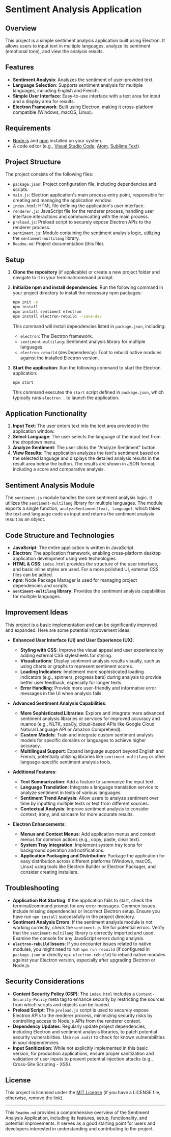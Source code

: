 # Sentiment Analysis Application

## Overview

This project is a simple sentiment analysis application built using Electron. It allows users to input text in multiple languages, analyze its sentiment (emotional tone), and view the analysis results.

## Features

*   **Sentiment Analysis**: Analyzes the sentiment of user-provided text.
*   **Language Selection**: Supports sentiment analysis for multiple languages, including English and French.
*   **Simple User Interface**: Easy-to-use interface with a text area for input and a display area for results.
*   **Electron Framework**: Built using Electron, making it cross-platform compatible (Windows, macOS, Linux).

## Requirements

*   [Node.js](https://nodejs.org/) and [npm](https://www.npmjs.com/) installed on your system.
*   A code editor (e.g., [Visual Studio Code](https://code.visualstudio.com/), [Atom](https://atom.io/), [Sublime Text](https://www.sublimetext.com/)).

## Project Structure

The project consists of the following files:

*   `package.json`: Project configuration file, including dependencies and scripts.
*   `main.js`: Electron application's main process entry point, responsible for creating and managing the application window.
*   `index.html`: HTML file defining the application's user interface.
*   `renderer.js`: JavaScript file for the renderer process, handling user interface interactions and communicating with the main process.
*   `preload.js`: Preload script to securely expose Electron APIs to the renderer process.
*   `sentiment.js`: Module containing the sentiment analysis logic, utilizing the `sentiment-multilang` library.
*   `Readme.md`: Project documentation (this file).

## Setup

1.  **Clone the repository** (if applicable) or create a new project folder and navigate to it in your terminal/command prompt.

2.  **Initialize npm and install dependencies**: Run the following command in your project directory to install the necessary npm packages:

    ```bash
    npm init -y
    npm install
    npm install sentiment electron
    npm install electron-rebuild --save-dev
    ```

    This command will install dependencies listed in `package.json`, including:

    *   `electron`: The Electron framework.
    *   `sentiment-multilang`: Sentiment analysis library for multiple languages.
    *   `electron-rebuild` (devDependency): Tool to rebuild native modules against the installed Electron version.

3.  **Start the application**: Run the following command to start the Electron application:

    ```bash
    npm start
    ```

    This command executes the `start` script defined in `package.json`, which typically runs `electron .` to launch the application.

## Application Functionality

1.  **Input Text**: The user enters text into the text area provided in the application window.
2.  **Select Language**: The user selects the language of the input text from the dropdown menu.
3.  **Analyze Sentiment**: The user clicks the "Analyze Sentiment" button.
4.  **View Results**: The application analyzes the text's sentiment based on the selected language and displays the detailed analysis results in the result area below the button. The results are shown in JSON format, including a score and comparative analysis.

## Sentiment Analysis Module

The `sentiment.js` module handles the core sentiment analysis logic. It utilizes the `sentiment-multilang` library for multiple languages. The module exports a single function, `analyzeSentiment(text, language)`, which takes the text and language code as input and returns the sentiment analysis result as an object.

## Code Structure and Technologies

*   **JavaScript**: The entire application is written in JavaScript.
*   **Electron**: The application framework, enabling cross-platform desktop application development using web technologies.
*   **HTML & CSS**: `index.html` provides the structure of the user interface, and basic inline styles are used. For a more polished UI, external CSS files can be added.
*   **npm**: Node Package Manager is used for managing project dependencies and scripts.
*   **`sentiment-multilang` library**: Provides the sentiment analysis capabilities for multiple languages.

## Improvement Ideas

This project is a basic implementation and can be significantly improved and expanded. Here are some potential improvement ideas:

*   **Enhanced User Interface (UI) and User Experience (UX)**:
    *   **Styling with CSS**: Improve the visual appeal and user experience by adding external CSS stylesheets for styling.
    *   **Visualizations**: Display sentiment analysis results visually, such as using charts or graphs to represent sentiment scores.
    *   **Loading Indicators**: Implement more sophisticated loading indicators (e.g., spinners, progress bars) during analysis to provide better user feedback, especially for longer texts.
    *   **Error Handling**: Provide more user-friendly and informative error messages in the UI when analysis fails.

*   **Advanced Sentiment Analysis Capabilities**:
    *   **More Sophisticated Libraries**: Explore and integrate more advanced sentiment analysis libraries or services for improved accuracy and nuance (e.g., NLTK, spaCy, cloud-based APIs like Google Cloud Natural Language API or Amazon Comprehend).
    *   **Custom Models**: Train and integrate custom sentiment analysis models for specific domains or languages to achieve higher accuracy.
    *   **Multilingual Support**: Expand language support beyond English and French, potentially utilizing libraries like `sentiment-multilang` or other language-specific sentiment analysis tools.

*   **Additional Features**:
    *   **Text Summarization**: Add a feature to summarize the input text.
    *   **Language Translation**: Integrate a language translation service to analyze sentiment in texts of various languages.
    *   **Sentiment Trend Analysis**: Allow users to analyze sentiment over time by inputting multiple texts or text from different sources.
    *   **Contextual Analysis**: Improve sentiment analysis to consider context, irony, and sarcasm for more accurate results.

*   **Electron Enhancements**:
    *   **Menus and Context Menus**: Add application menus and context menus for common actions (e.g., copy, paste, clear text).
    *   **System Tray Integration**: Implement system tray icons for background operation and notifications.
    *   **Application Packaging and Distribution**: Package the application for easy distribution across different platforms (Windows, macOS, Linux) using tools like Electron Builder or Electron Packager, and consider creating installers.

## Troubleshooting

*   **Application Not Starting**: If the application fails to start, check the terminal/command prompt for any error messages. Common issues include missing dependencies or incorrect Electron setup. Ensure you have run `npm install` successfully in the project directory.
*   **Sentiment Analysis Errors**: If the sentiment analysis module is not working correctly, check the `sentiment.js` file for potential errors. Verify that the `sentiment-multilang` library is correctly imported and used. Examine the console for any JavaScript errors during analysis.
*   **`electron-rebuild` Issues**: If you encounter issues related to native modules, you might need to run `npm run rebuild` (if configured in `package.json` or directly `npx electron-rebuild`) to rebuild native modules against your Electron version, especially after upgrading Electron or Node.js.

## Security Considerations

*   **Content Security Policy (CSP)**: The `index.html` includes a `Content-Security-Policy` meta tag to enhance security by restricting the sources from which scripts and objects can be loaded.
*   **Preload Script**: The `preload.js` script is used to securely expose Electron APIs to the renderer process, minimizing security risks by controlling access to Node.js APIs from the renderer context.
*   **Dependency Updates**: Regularly update project dependencies, including Electron and sentiment analysis libraries, to patch potential security vulnerabilities. Use `npm audit` to check for known vulnerabilities in your dependencies.
*   **Input Sanitization**: While not explicitly implemented in this basic version, for production applications, ensure proper sanitization and validation of user inputs to prevent potential injection attacks (e.g., Cross-Site Scripting - XSS).

## License

This project is licensed under the [MIT License](LICENSE) (if you have a LICENSE file, otherwise, remove the link).

---

This `Readme.md` provides a comprehensive overview of the Sentiment Analysis Application, including its features, setup, functionality, and potential improvements. It serves as a good starting point for users and developers interested in understanding and contributing to the project.